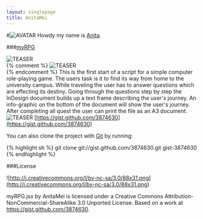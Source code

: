 ```yaml
---
layout: singlepage
title: AnitaMei
---
```

#![AVATAR](https://raw.github.com/fabiantheblind/auto-typo-adbe-id/master/AnitaMei/anitamei.png) Howdy
my name is [Anita](https://gist.github.com/AnitaMei).

###[myRPG](https://raw.github.com/fabiantheblind/auto-typo-adbe-id/master/AnitaMei/myRPG.jsx)  

![TEASER](https://raw.github.com/fabiantheblind/auto-typo-adbe-id/master/AnitaMei/teaser_1_anita.png)  
{% comment %}
![TEASER](https://raw.github.com/fabiantheblind/auto-typo-adbe-id/master/AnitaMei/teaser_2_anita.png)  
{% endcomment %}
This is the first start of a script for a simple computer role-playing game.
The users task is it to find its way from home to the university campus.
While traveling the user has to answer questions which are effecting its destiny.
Going through the questions step by step the InDesign document builds up a text frame describing the user's journey.  An info-graphic on the bottom of the document will show the user's journey.  
After completing all quest the user can print the file as an A3 document.  
![TEASER](https://raw.github.com/fabiantheblind/auto-typo-adbe-id/master/AnitaMei/rollenspielablauf_anita.png)
[https://gist.github.com/3874630](https://gist.github.com/3874630)  

You can also clone the project with [Git](http://git-scm.com) by running:  
    
{% highlight sh %}
git clone git://gist.github.com/3874630.git gist-3874630
{% endhighlight %}

###License  

![http://i.creativecommons.org/l/by-nc-sa/3.0/88x31.png](http://i.creativecommons.org/l/by-nc-sa/3.0/88x31.png)

myRPG.jsx by AnitaMei is licensed under a Creative Commons Attribution-NonCommercial-ShareAlike 3.0 Unported License.
Based on a work at https://gist.github.com/3874630.